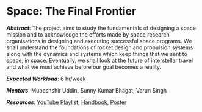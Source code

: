 # Space: The Final Frontier

*__Abstract__*: The project aims to study the fundamentals of designing a space mission and to acknowledge the efforts made by space research organisations in designing and executing successful space programs. We shall understand the foundations of rocket design and propulsion systems along with the dynamics and systems which keep things that we sent to space, in space. Eventually, we shall look at the future of interstellar travel and what we must achieve before our goal becomes a reality.

*__Expected Workload__*: 6 hr/week

*__Mentors__*: Mubashshir Uddin, Sunny Kumar Bhagat, Varun Singh

*__Resources__*: [YouTube Playlist](https://www.youtube.com/watch?v=Kxt333LNAYk&list=PLkCEOmgEj_7HGBCidanDz9cBJKMKbdflV), [Handbook](https://astroclubiitk.github.io/assets/docs/Space_Documentation.pdf), [Poster](https://astroclubiitk.github.io/assets/docs/Space_Poster.pdf)

<!-- <iframe width="280" height="158" src="https://www.youtube.com/embed/Kxt333LNAYk" title="YouTube video player" frameborder="0" allow="accelerometer; autoplay; clipboard-write; encrypted-media; gyroscope; picture-in-picture" allowfullscreen></iframe> -->
